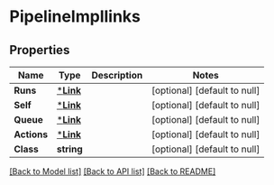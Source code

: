 # PipelineImpllinks

## Properties
Name | Type | Description | Notes
------------ | ------------- | ------------- | -------------
**Runs** | [***Link**](Link.md) |  | [optional] [default to null]
**Self** | [***Link**](Link.md) |  | [optional] [default to null]
**Queue** | [***Link**](Link.md) |  | [optional] [default to null]
**Actions** | [***Link**](Link.md) |  | [optional] [default to null]
**Class** | **string** |  | [optional] [default to null]

[[Back to Model list]](../README.md#documentation-for-models) [[Back to API list]](../README.md#documentation-for-api-endpoints) [[Back to README]](../README.md)


